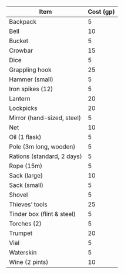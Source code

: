 | Item                         | Cost (gp) |
|------------------------------|-----------|
| Backpack                     | 5         |
| Bell                         | 10        |
| Bucket                       | 5         |
| Crowbar                      | 15        |
| Dice                         | 5         |
| Grappling hook               | 25        |
| Hammer (small)               | 5         |
| Iron spikes (12)             | 5         |
| Lantern                      | 20        |
| Lockpicks                    | 20        |
| Mirror (hand-sized, steel) | 5         |
| Net                          | 10        |
| Oil (1 flask)                | 5         |
| Pole (3m long, wooden)     | 5         |
| Rations (standard, 2 days) | 5         |
| Rope (15m)                   | 5         |
| Sack (large)                 | 10        |
| Sack (small)                 | 5         |
| Shovel                       | 5         |
| Thieves’ tools               | 25        |
| Tinder box (flint & steel)   | 5         |
| Torches (2)                  | 5         |
| Trumpet                      | 20        |
| Vial                         | 5         |
| Waterskin                    | 5         |
| Wine (2 pints)               | 10        |
